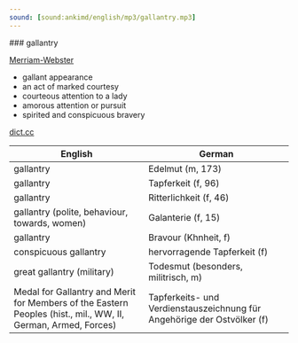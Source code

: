 ```yaml
---
sound: [sound:ankimd/english/mp3/gallantry.mp3]
---
```


\### gallantry

[Merriam-Webster](https://www.merriam-webster.com/dictionary/gallantry)

- gallant appearance
- an act of marked courtesy
- courteous attention to a lady
- amorous attention or pursuit
- spirited and conspicuous bravery

[dict.cc](https://www.dict.cc/gallantry)

| English        | German       |
| -------------- | ------------ |
| gallantry | Edelmut (m, 173) |
| gallantry | Tapferkeit (f, 96) |
| gallantry | Ritterlichkeit (f, 46) |
| gallantry (polite, behaviour, towards, women) | Galanterie (f, 15) |
| gallantry | Bravour (Khnheit, f) |
| conspicuous gallantry | hervorragende Tapferkeit (f) |
| great gallantry (military) | Todesmut (besonders, militrisch, m) |
| Medal for Gallantry and Merit for Members of the Eastern Peoples (hist., mil., WW, II, German, Armed, Forces) | Tapferkeits- und Verdienstauszeichnung für Angehörige der Ostvölker (f) |
